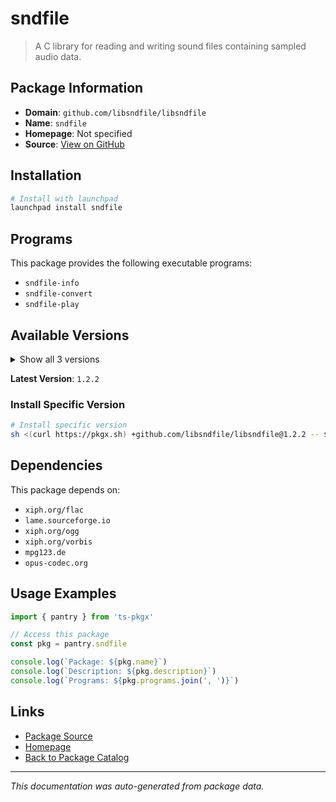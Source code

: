# sndfile

> A C library for reading and writing sound files containing sampled audio data.

## Package Information

- **Domain**: `github.com/libsndfile/libsndfile`
- **Name**: `sndfile`
- **Homepage**: Not specified
- **Source**: [View on GitHub](https://github.com/pkgxdev/pantry/tree/main/projects/github.com/libsndfile/libsndfile/package.yml)

## Installation

```bash
# Install with launchpad
launchpad install sndfile
```

## Programs

This package provides the following executable programs:

- `sndfile-info`
- `sndfile-convert`
- `sndfile-play`

## Available Versions

<details>
<summary>Show all 3 versions</summary>

- `1.2.2`, `1.2.1`, `1.2.0`

</details>

**Latest Version**: `1.2.2`

### Install Specific Version

```bash
# Install specific version
sh <(curl https://pkgx.sh) +github.com/libsndfile/libsndfile@1.2.2 -- $SHELL -i
```

## Dependencies

This package depends on:

- `xiph.org/flac`
- `lame.sourceforge.io`
- `xiph.org/ogg`
- `xiph.org/vorbis`
- `mpg123.de`
- `opus-codec.org`

## Usage Examples

```typescript
import { pantry } from 'ts-pkgx'

// Access this package
const pkg = pantry.sndfile

console.log(`Package: ${pkg.name}`)
console.log(`Description: ${pkg.description}`)
console.log(`Programs: ${pkg.programs.join(', ')}`)
```

## Links

- [Package Source](https://github.com/pkgxdev/pantry/tree/main/projects/github.com/libsndfile/libsndfile/package.yml)
- [Homepage](#)
- [Back to Package Catalog](../package-catalog.md)

---

*This documentation was auto-generated from package data.*
